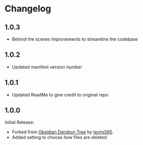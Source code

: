 # Changelog

## 1.0.3

-   Behind the scenes improvements to streamline the codebase

## 1.0.2

-   Updated manifest version number

## 1.0.1

-   Updated ReadMe to give credit to original repo

## 1.0.0

Initial Release:

-   Forked from [Obsidian Dendron Tree](https://github.com/levirs565/obsidian-dendron-tree) by [levirs565](https://github.com/levirs565).
-   Added setting to choose how files are deleted
